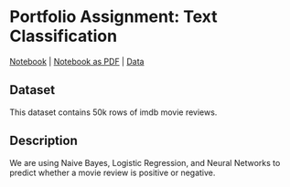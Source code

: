 # Portfolio Assignment: Text Classification

[Notebook](https://github.com/linusfackler/CS4395-NLP/blob/main/Text%20Classification/textclassification.ipynb)
|
[Notebook as PDF](https://github.com/linusfackler/CS4395-NLP/blob/main/Text%20Classification/textclassification.pdf)
|
[Data](https://github.com/linusfackler/CS4395-NLP/blob/main/Text%20Classification/Data/IMDB%20Dataset.csv)

## Dataset
This dataset contains 50k rows of imdb movie reviews.

## Description
We are using Naive Bayes, Logistic Regression, and Neural Networks to predict whether a movie review is positive or negative.
